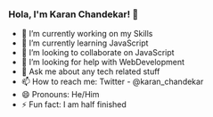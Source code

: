 ### Hola, I'm Karan Chandekar! 👋

- 🔭 I’m currently working on my Skills
- 🌱 I’m currently learning JavaScript
- 👯 I’m looking to collaborate on JavaScript
- 🤔 I’m looking for help with WebDevelopment
- 💬 Ask me about any tech related stuff
- 📫 How to reach me: Twitter - @karan_chandekar
- 😄 Pronouns: He/Him
- ⚡ Fun fact: I am half finished
